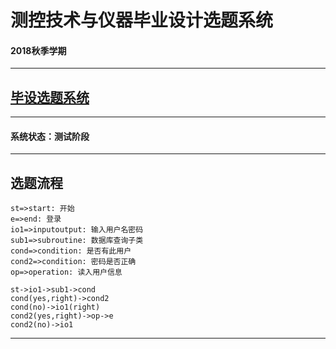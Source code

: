# 测控技术与仪器毕业设计选题系统

#### 2018秋季学期

---

## [毕设选题系统](https://bs.liuchaos.cn/)

---

#### 系统状态：测试阶段

---
## 选题流程

```flow 
st=>start: 开始 
e=>end: 登录 
io1=>inputoutput: 输入用户名密码 
sub1=>subroutine: 数据库查询子类 
cond=>condition: 是否有此用户 
cond2=>condition: 密码是否正确 
op=>operation: 读入用户信息

st->io1->sub1->cond 
cond(yes,right)->cond2 
cond(no)->io1(right) 
cond2(yes,right)->op->e 
cond2(no)->io1 
```

---


